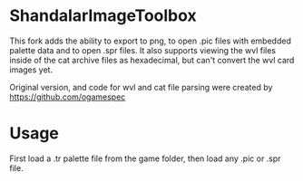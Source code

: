 # ShandalarImageToolbox
This fork adds the ability to export to png, to open .pic files with embedded palette data and to open .spr files. It also supports viewing the wvl files inside of the cat archive files as hexadecimal, but can't convert the wvl card images yet.

Original version, and code for wvl and cat file parsing were created by https://github.com/ogamespec


# Usage
First load a .tr palette file from the game folder, then load any .pic or .spr file.
